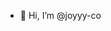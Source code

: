 - 👋 Hi, I’m @joyyy-co

<!---
joyyy-co/joyyy-co is a ✨ special ✨ repository because its `README.md` (this file) appears on your GitHub profile.
You can click the Preview link to take a look at your changes.
--->
